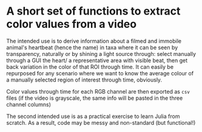 # A short set of functions to extract color values from a video

The intended use is to derive information about a filmed and immobile animal's heartbeat (hence the name) in taxa where it can be seen by transparency, naturally or by shining a light source through: select manually through a GUI the heart/ a representative area with visible beat, then get back variation in the color of that ROI through time. It can easily be repurposed for any scenario where we want to know the average colour of a manually selected region of interest through time, obviously.

Color values through time for each RGB channel are then exported as `csv` files (if the video is grayscale, the same info will be pasted in the three channel columns)

The second intended use is as a practical exercise to learn Julia from scratch. As a result, code may be messy and non-standard (but functional!)
